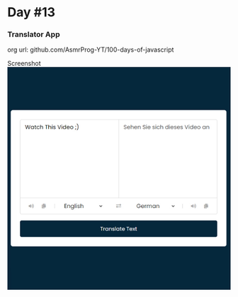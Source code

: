 # Day #13

### Translator App
org url: github.com/AsmrProg-YT/100-days-of-javascript

Screenshot
![sc](./screenshot.jpg)
